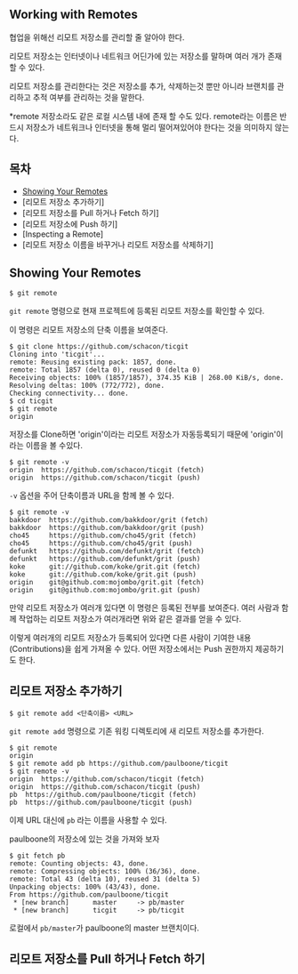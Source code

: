 ## Working with Remotes

협업을 위해선 리모트 저장소를 관리할 줄 알아야 한다.

리모트 저장소는 인터넷이나 네트워크 어딘가에 있는 저장소를 말하며 여러 개가 존재 할 수 있다.

리모트 저장소를 관리한다는 것은 저장소를 추가, 삭제하는것 뿐만 아니라 브랜치를 관리하고 추적 여부를 관리하는 것을 말한다.

*remote 저장소라도 같은 로컬 시스템 내에 존재 할 수도 있다. remote라는 이름은 반드시 저장소가 네트워크나 인터넷을 통해 멀리 떨어져있어야 한다는 것을 의미하지 않는다.



## 목차

- [Showing Your Remotes](#showing-your-remotes)
- [리모트 저장소 추가하기]
- [리모트 저장소를 Pull 하거나 Fetch 하기]
- [리모트 저장소에 Push 하기]
- [Inspecting a Remote]
- [리모트 저장소 이름을 바꾸거나 리모트 저장소를 삭제하기]



## Showing Your Remotes

```
$ git remote
```

``git remote`` 명령으로 현재 프로젝트에 등록된 리모트 저장소를 확인할 수 있다.

이 명령은 리모트 저장소의 단축 이름을 보여준다.

```
$ git clone https://github.com/schacon/ticgit
Cloning into 'ticgit'...
remote: Reusing existing pack: 1857, done.
remote: Total 1857 (delta 0), reused 0 (delta 0)
Receiving objects: 100% (1857/1857), 374.35 KiB | 268.00 KiB/s, done.
Resolving deltas: 100% (772/772), done.
Checking connectivity... done.
$ cd ticgit
$ git remote
origin
```

저장소를 Clone하면 'origin'이라는 리모트 저장소가 자동등록되기 때문에 'origin'이라는 이름을 볼 수있다.

```
$ git remote -v
origin	https://github.com/schacon/ticgit (fetch)
origin	https://github.com/schacon/ticgit (push)
```

``-v`` 옵션을 주어 단축이름과 URL을 함께 볼 수 있다.

```
$ git remote -v
bakkdoor  https://github.com/bakkdoor/grit (fetch)
bakkdoor  https://github.com/bakkdoor/grit (push)
cho45     https://github.com/cho45/grit (fetch)
cho45     https://github.com/cho45/grit (push)
defunkt   https://github.com/defunkt/grit (fetch)
defunkt   https://github.com/defunkt/grit (push)
koke      git://github.com/koke/grit.git (fetch)
koke      git://github.com/koke/grit.git (push)
origin    git@github.com:mojombo/grit.git (fetch)
origin    git@github.com:mojombo/grit.git (push)
```

만약 리모트 저장소가 여러개 있다면 이 명령은 등록된 전부를 보여준다. 여러 사람과 함께 작업하는 리모트 저장소가 여러개라면 위와 같은 결과를 얻을 수 있다.

이렇게 여러개의 리모트 저장소가 등록되어 있다면 다른 사람이 기여한 내용(Contributions)을 쉽게 가져올 수 있다. 어떤 저장소에서는 Push 권한까지 제공하기도 한다.



## 리모트 저장소 추가하기

```
$ git remote add <단축이름> <URL>
```

``git remote add`` 명령으로 기존 워킹 디렉토리에 새 리모트 저장소를 추가한다.

```
$ git remote
origin
$ git remote add pb https://github.com/paulboone/ticgit
$ git remote -v
origin	https://github.com/schacon/ticgit (fetch)
origin	https://github.com/schacon/ticgit (push)
pb	https://github.com/paulboone/ticgit (fetch)
pb	https://github.com/paulboone/ticgit (push)
```

이제 URL 대신에 ``pb`` 라는 이름을 사용할 수 있다.

paulboone의 저장소에 있는 것을 가져와 보자

```
$ git fetch pb
remote: Counting objects: 43, done.
remote: Compressing objects: 100% (36/36), done.
remote: Total 43 (delta 10), reused 31 (delta 5)
Unpacking objects: 100% (43/43), done.
From https://github.com/paulboone/ticgit
 * [new branch]      master     -> pb/master
 * [new branch]      ticgit     -> pb/ticgit
```

로컬에서 ``pb/master``가 paulboone의 master 브랜치이다.



## 리모트 저장소를 Pull 하거나 Fetch 하기



